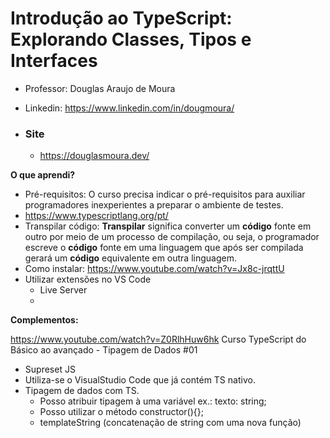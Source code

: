 # Introdução ao TypeScript: Explorando Classes, Tipos e Interfaces

- Professor: Douglas Araujo de Moura

- Linkedin: https://www.linkedin.com/in/dougmoura/

- ### Site

  - https://douglasmoura.dev/



**O que aprendi?**

- Pré-requisitos: O curso precisa indicar o pré-requisitos para auxiliar programadores inexperientes a preparar o ambiente de testes.
- https://www.typescriptlang.org/pt/
- Transpilar código: **Transpilar** significa converter um **código** fonte em outro por meio de um processo de compilação, ou seja, o programador escreve o **código** fonte em uma linguagem que após ser compilada gerará um **código** equivalente em outra linguagem.
- Como instalar: https://www.youtube.com/watch?v=Jx8c-jrqttU
- Utilizar extensões no VS Code
  - Live Server
  - 



**Complementos:**

https://www.youtube.com/watch?v=Z0RlhHuw6hk
Curso TypeScript do Básico ao avançado - Tipagem de Dados #01

- Supreset JS
- Utiliza-se o VisualStudio Code que já contém TS nativo.
- Tipagem de dados com TS.
  - Posso atribuir tipagem à uma variável ex.: texto: string;
  - Posso utilizar o método constructor(){};
  - templateString (concatenação de string com uma nova função)

